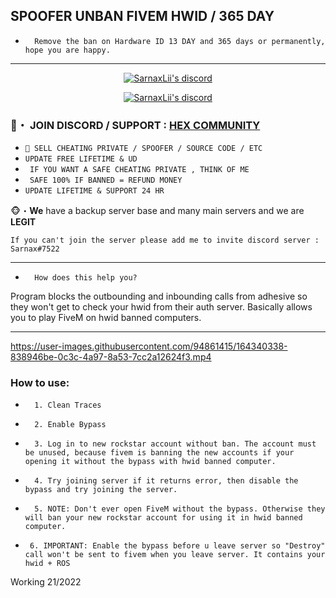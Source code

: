 ## SPOOFER UNBAN FIVEM HWID / 365 DAY

* `  Remove the ban on Hardware ID 13 DAY and 365 days or permanently, hope you are happy.`
***
  <p align="center">
    <a href="https://discord.com/users/943374631644045363">
        <img title="Sarnax discord" alt="SarnaxLii's discord" src="https://discord.c99.nl/widget/theme-3/943374631644045363.png"/>
    </a>
</p>

<p align="center">
    <a href="https://discord.gg/6ZdJwQ7Dmk">
        <img title="Sarnax discord" alt="SarnaxLii's discord" src="https://discordapp.com/api/guilds/928580076633739274/widget.png?style=banner2"/>
    </a>
</p>

### 📌・  JOIN DISCORD / SUPPORT : [HEX COMMUNITY](https://discord.com/users/943374631644045363) 

* `👋 SELL CHEATING PRIVATE / SPOOFER / SOURCE CODE / ETC `
* ` UPDATE FREE LIFETIME & UD `
* ` IF YOU WANT A SAFE CHEATING PRIVATE , THINK OF ME`
* ` SAFE 100% IF BANNED = REFUND MONEY`
* ` UPDATE LIFETIME & SUPPORT 24 HR `

🐵・**We** have a backup server base and many main servers and we are **LEGIT**
 ```sh-session
If you can't join the server please add me to invite discord server : Sarnax#7522
```          
***


* `  How does this help you?`

Program blocks the outbounding and inbounding calls from adhesive so they won't get to check your hwid from their auth server. Basically allows you to play FiveM on hwid banned computers.

***



https://user-images.githubusercontent.com/94861415/164340338-838946be-0c3c-4a97-8a53-7cc2a12624f3.mp4




### How to use:

* `  1. Clean Traces`

* `  2. Enable Bypass`

* `  3. Log in to new rockstar account without ban. The account must be unused, because fivem is banning the new accounts if your opening it without the bypass with hwid banned computer.`

* `  4. Try joining server if it returns error, then disable the bypass and try joining the server.`

* `  5. NOTE: Don't ever open FiveM without the bypass. Otherwise they will ban your new rockstar account for using it in hwid banned computer.`

* `  6. IMPORTANT: Enable the bypass before u leave server so "Destroy" call won't be sent to fivem when you leave server. It contains your hwid + ROS `


Working 21/2022

